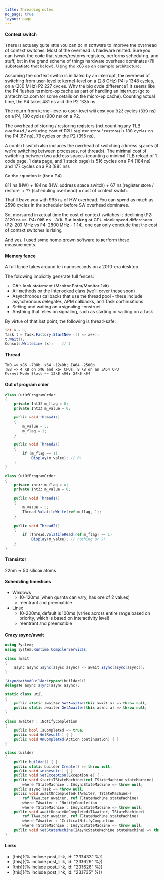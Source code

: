 ```yaml
---
title: Threading notes
no_page: true
layout: page
---
```

#### Context switch

There is actually quite little you can do in software to improve the overhead of context switches. Most of the overhead is hardware related. Sure you can tweak the code that stores/restores registers, performs scheduling, and stuff, but in the grand scheme of things hardware overhead dominates (I'll substantiate that below). Using the x86 as an example architecture:

Assuming the context switch is initiated by an interrupt, the overhead of switching from user-level to kernel-level on a (2.8 GHz) P4 is 1348 cycles, on a (200 MHz) P2 227 cycles. Why the big cycle difference? It seems like the P4 flushes its micro-op cache as part of handling an interrupt (go to arstechnica.com for some details on the micro-op cache). Counting actual time, the P4 takes 481 ns and the P2 1335 ns.

The return from kernel-level to user-level will cost you 923 cycles (330 ns) on a P4, 180 cycles (900 ns) on a P2.

The overhead of storing / restoring registers (not counting any TLB overhead / excluding cost of FPU register store / restore) is 188 cycles on the P4 (67 ns), 79 cycles on the P2 (395 ns).

A context switch also includes the overhead of switching address spaces (if we're switching between processes, not threads). The minimal cost of switching between two address spaces (counting a minimal TLB reload of 1 code page, 1 data page, and 1 stack page) is 516 cycles on a P4 (184 ns) and 177 cycles on a P3 (885 ns).

So the equation is (for a P4):

811 ns (HW) + 184 ns (HW: address space switch) + 67 ns (register store / restore) + ?? (scheduling overhead) = cost of context switch.

That'll leave you with 995 ns of HW overhead. You can spend as much as 2598 cycles in the scheduler before SW overhead dominates.

So, measured in actual time the cost of context switches is declining (P2: 3120 ns vs. P4: 995 ns - 3:1). But looking at CPU clock speed differences (P2: 200 MHz vs P4: 2800 MHz - 1:14), one can only conclude that the cost of context switches is rising.

And yes, I used some home-grown software to perform these measurements.

#### Memory fence

A full fence takes around ten nanoseconds on a 2010-era desktop.

The following implicitly generate full fences:

* C#'s lock statement (Monitor.Enter/Monitor.Exit)
* All methods on the Interlocked class (we'll cover these soon)
* Asynchronous callbacks that use the thread pool - these include asynchronous delegates, APM callbacks, and Task continuations
* Setting and waiting on a signaling construct
* Anything that relies on signaling, such as starting or waiting on a Task

By virtue of that last point, the following is thread-safe:

```csharp
int x = 0;
Task t = Task.Factory.StartNew (() => x++);
t.Wait();
Console.WriteLine (x);    // 1
```

#### Thread

```text
TKO => x86 ~700b; x64 ~1240b; IA64 ~2500b
TEB => 4 KB on x86 and x64 CPUs, 8 KB on an IA64 CPU
Kernel Mode Stack => 12kB x86; 24kB x64
```

#### Out of program order

```csharp
class OutOfProgramOrder 
{ 
	private Int32 m_flag = 0; 
	private Int32 m_value = 0;

	public void Thread1() 
	{ 
		m_value = 5; 
		m_flag = 1; 
	}

	public void Thread2() 
	{ 
		if (m_flag == 1) 
			Display(m_value); // 0! 
	}
}
```

```csharp
class OutOfProgramOrder 
{ 
	private Int32 m_flag = 0; 
	private Int32 m_value = 0;

	public void Thread1() 
	{ 
		m_value = 5; 
		Thread.VolatileWrite(ref m_flag, 1); 
	}
	
	public void Thread2() 
	{ 
		if (Thread.VolatileRead(ref m_flag) == 1) 
			Display(m_value); // nothing or 5!
	}
}
```

#### Transistor

22nm => 50 silicon atoms

#### Scheduling timeslices

* Windows
	* 10-120ms (when quanta can vary, has one of 2 values)
	* reentrant and preemptible
* Linux
	* 10-200ms, default is 100ms (varies across entire range based on priority, which is based on interactivity level)
	* reentrant and preemptible

#### Crazy async/await

```csharp
using System;
using System.Runtime.CompilerServices;

class await
{
	async async async(async async) => await async(async(async));
}

[AsyncMethodBuilder(typeof(builder))]
delegate async async(async async);

static class util
{
	public static awaiter GetAwaiter(this await a) => throw null;
	public static awaiter GetAwaiter(this async a) => throw null;
}

class awaiter : INotifyCompletion
{
	public bool IsCompleted => true;
	public void GetResult() { }
	public void OnCompleted(Action continuation) { }
}

class builder
{
	public builder() { }
	public static builder Create() => throw null;
	public void SetResult() { }
	public void SetException(Exception e) { }
	public void Start<TStateMachine>(ref TStateMachine stateMachine)
		where TStateMachine : IAsyncStateMachine => throw null;
	public async Task => throw null;
	public void AwaitOnCompleted<TAwaiter, TStateMachine>(
		ref TAwaiter awaiter, ref TStateMachine stateMachine)
		where TAwaiter : INotifyCompletion
		where TStateMachine : IAsyncStateMachine => throw null;
	public void AwaitUnsafeOnCompleted<TAwaiter, TStateMachine>(
		ref TAwaiter awaiter, ref TStateMachine stateMachine)
		where TAwaiter : ICriticalNotifyCompletion
		where TStateMachine : IAsyncStateMachine => throw null;
	public void SetStateMachine(IAsyncStateMachine stateMachine) => throw null;
}
```

#### Links

* [this]({% include post_link, id: "233433" %})
* [this]({% include post_link, id: "233629" %})
* [this]({% include post_link, id: "233626" %}) 
* [this]({% include post_link, id: "233735" %})